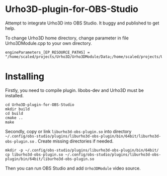 # Urho3D-plugin-for-OBS-Studio
Attempt to integrate Urho3D into OBS Studio. It buggy and published to get help.

To change Urho3D home directory, change parameter in file Urho3DModule.cpp to your own directory.
```
engineParameters_[EP_RESOURCE_PATHS] = "/home/scaled/projects/Urho3D/Urho3DModule/Data;/home/scaled/projects/Urho3D/Urho3DModule/CoreData";
```

# Installing

Firstly, you need to compile plugin. libobs-dev and Urho3D must be installed.
```
cd Urho3D-plugin-for-OBS-Studio
mkdir build
cd build
cmake ..
make
```

Secondly, copy or link `liburho3d-obs-plugin.so` into directory `~/.config/obs-studio/plugins/liburho3d-obs-plugin/bin/64bit/liburho3d-obs-plugin.so` . Create missing directories if needed.
```
mkdir -p ~/.config/obs-studio/plugins/liburho3d-obs-plugin/bin/64bit/
cp liburho3d-obs-plugin.so ~/.config/obs-studio/plugins/liburho3d-obs-plugin/bin/64bit/liburho3d-obs-plugin.so
```

Then you can run OBS Studio and add `Urho3DModule` video source.

